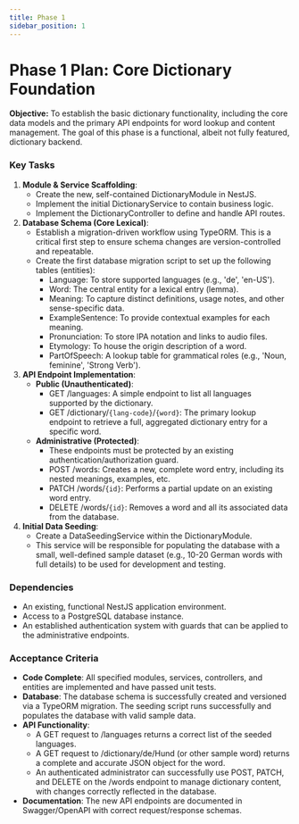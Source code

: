 ```yaml
---
title: Phase 1
sidebar_position: 1
---
```


# **Phase 1 Plan: Core Dictionary Foundation**

**Objective:** To establish the basic dictionary functionality, including the core data models and the primary API endpoints for word lookup and content management. The goal of this phase is a functional, albeit not fully featured, dictionary backend.

### **Key Tasks**

1. **Module & Service Scaffolding**:  
   * Create the new, self-contained DictionaryModule in NestJS.  
   * Implement the initial DictionaryService to contain business logic.  
   * Implement the DictionaryController to define and handle API routes.  
2. **Database Schema (Core Lexical)**:  
   * Establish a migration-driven workflow using TypeORM. This is a critical first step to ensure schema changes are version-controlled and repeatable.  
   * Create the first database migration script to set up the following tables (entities):  
     * Language: To store supported languages (e.g., 'de', 'en-US').  
     * Word: The central entity for a lexical entry (lemma).  
     * Meaning: To capture distinct definitions, usage notes, and other sense-specific data.  
     * ExampleSentence: To provide contextual examples for each meaning.  
     * Pronunciation: To store IPA notation and links to audio files.  
     * Etymology: To house the origin description of a word.  
     * PartOfSpeech: A lookup table for grammatical roles (e.g., 'Noun, feminine', 'Strong Verb').  
3. **API Endpoint Implementation**:  
   * **Public (Unauthenticated)**:  
     * GET /languages: A simple endpoint to list all languages supported by the dictionary.  
     * GET /dictionary/`{lang-code}`/`{word}`: The primary lookup endpoint to retrieve a full, aggregated dictionary entry for a specific word.  
   * **Administrative (Protected)**:  
     * These endpoints must be protected by an existing authentication/authorization guard.  
     * POST /words: Creates a new, complete word entry, including its nested meanings, examples, etc.  
     * PATCH /words/`{id}`: Performs a partial update on an existing word entry.  
     * DELETE /words/`{id}`: Removes a word and all its associated data from the database.  
4. **Initial Data Seeding**:  
   * Create a DataSeedingService within the DictionaryModule.  
   * This service will be responsible for populating the database with a small, well-defined sample dataset (e.g., 10-20 German words with full details) to be used for development and testing.

### **Dependencies**

* An existing, functional NestJS application environment.  
* Access to a PostgreSQL database instance.  
* An established authentication system with guards that can be applied to the administrative endpoints.

### **Acceptance Criteria**

* **Code Complete**: All specified modules, services, controllers, and entities are implemented and have passed unit tests.  
* **Database**: The database schema is successfully created and versioned via a TypeORM migration. The seeding script runs successfully and populates the database with valid sample data.  
* **API Functionality**:  
  * A GET request to /languages returns a correct list of the seeded languages.  
  * A GET request to /dictionary/de/Hund (or other sample word) returns a complete and accurate JSON object for the word.  
  * An authenticated administrator can successfully use POST, PATCH, and DELETE on the /words endpoint to manage dictionary content, with changes correctly reflected in the database.  
* **Documentation**: The new API endpoints are documented in Swagger/OpenAPI with correct request/response schemas.